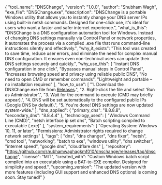 {
  "tool_name": "DNSChange",
  "version": "1.0.0",
  "author": "Shubham Wagh",
  "exe_file": "DNSChange.exe",
  "description": "DNSChange is a portable Windows utility that allows you to instantly change your DNS server IPs using built-in netsh commands. Designed for one-click use, it's ideal for users who want a faster and safer internet experience.",
  "what_is_this": "DNSChange is a DNS configuration automation tool for Windows. Instead of changing DNS settings manually via Control Panel or network properties, it automates the process via a compiled .exe file that runs command-line instructions silently and effectively.",
  "why_it_exists": "This tool was created to save time, reduce user errors, and eliminate the need for complex manual DNS configuration. It ensures even non-technical users can update their DNS settings securely and quickly.",
  "why_use_this": [
    "Instant DNS configuration in one click",
    "Bypasses manual steps in Control Panel",
    "Increases browsing speed and privacy using reliable public DNS",
    "No need to open CMD or remember commands",
    "Lightweight and portable – no installation required"
  ],
  "how_to_use": [
    "1. Download the DNSChange.exe file from [Releases](https://github.com/shubhamwaghagkmf010/dnschange/releases/download/dnschange/DNSChange.exe).",
    "2. Right-click the file and select 'Run as Administrator'.",
    "3. Wait for the command to execute (CMD may briefly appear).",
    "4. DNS will be set automatically to the configured public IPs (Google DNS by default).",
    "5. You're done! DNS settings are now updated system-wide."
  ],
  "dns_applied": {
    "primary_dns": "8.8.8.8",
    "secondary_dns": "8.8.4.4"
  },
  "technology_used": [
    "Windows Command Line (CMD)",
    "netsh interface ip set dns",
    "Batch scripting compiled to executable (.exe)"
  ],
  "system_requirements": [
    "Operating System: Windows 10, 11, or later",
    "Permissions: Administrator rights required to change network settings"
  ],
  "tags": [
    "dns",
    "dns changer",
    "dns fixer",
    "netsh",
    "cmd tool",
    "networking",
    "batch to exe",
    "windows utility",
    "dns switcher",
    "internet speed",
    "google dns",
    "cloudflare dns"
  ],
  "repository": "https://github.com/shubhamwaghagkmf010/dnschange/releases/tag/dnschange",
  "license": "MIT",
  "created_with": "Custom Windows batch script compiled into an executable using a BAT-to-EXE compiler. Designed for simplicity and speed.",
  "upcoming_version": "The updated version with more features (including GUI support and enhanced DNS options) is coming soon. Stay tuned!"
}
